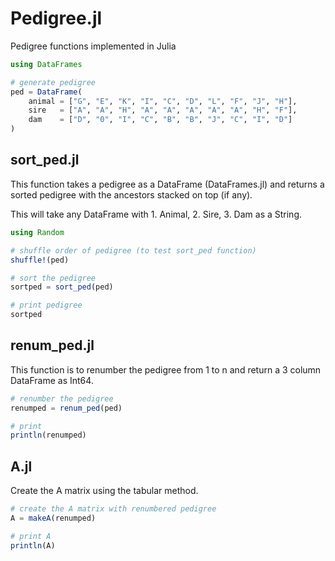 # Pedigree.jl

Pedigree functions implemented in Julia

```julia
using DataFrames

# generate pedigree
ped = DataFrame( 
	animal = ["G", "E", "K", "I", "C", "D", "L", "F", "J", "H"], 
	sire   = ["A", "A", "H", "A", "A", "A", "A", "A", "H", "F"], 
	dam    = ["D", "0", "I", "C", "B", "B", "J", "C", "I", "D"]
)

```

## sort_ped.jl

This function takes a pedigree as a DataFrame (DataFrames.jl) and returns a sorted pedigree with the ancestors stacked on top (if any). 

This will take any DataFrame with 1. Animal, 2. Sire, 3. Dam as a String. 

```julia
using Random

# shuffle order of pedigree (to test sort_ped function)
shuffle!(ped)

# sort the pedigree
sortped = sort_ped(ped)

# print pedigree
sortped

```


## renum_ped.jl

This function is to renumber the pedigree from 1 to n and return a 3 column DataFrame as Int64. 

```julia
# renumber the pedigree
renumped = renum_ped(ped)

# print
println(renumped)

```

## A.jl

Create the A matrix using the tabular method. 

```julia
# create the A matrix with renumbered pedigree
A = makeA(renumped)

# print A
println(A)

```



